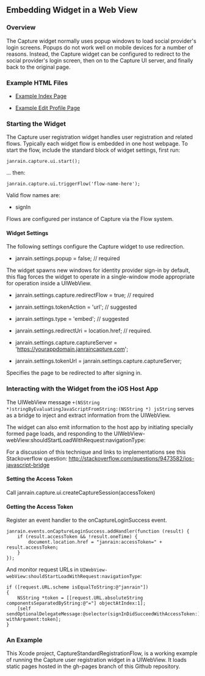 ## Embedding Widget in a Web View

### Overview

The Capture widget normally uses popup windows to load social provider's login
screens. Popups do not work well on mobile devices for a number of reasons.
Instead, the Capture widget can be configured to redirect to the social
provider's login screen, then on to the Capture UI server, and finally back to
the original page.

### Example HTML Files

* [Example Index Page](https://raw.github.com/janrain/CaptureWebViewDemo/gh-pages/index.html)

* [Example Edit Profile Page](https://raw.github.com/janrain/CaptureWebViewDemo/gh-pages/edit-profile.html)

### Starting the Widget

The Capture user registration widget handles user registration and related flows.
Typically each widget flow is embedded in one host webpage. To start the flow,
include the standard block of widget settings, first run:

    janrain.capture.ui.start();

... then:

    janrain.capture.ui.triggerFlow('flow-name-here');

Valid flow names are:

 * signIn

Flows are configured per instance of Capture via the Flow system.

#### Widget Settings

The following settings configure the Capture widget to use redirection.

* janrain.settings.popup = false; // required

The widget spawns new windows for identity provider sign-in by default, this
flag forces the widget to operate in a single-window mode appropriate for
operation inside a UIWebView.

* janrain.settings.capture.redirectFlow = true; // required

* janrain.settings.tokenAction = 'url'; // suggested

* janrain.settings.type = 'embed'; // suggested

* janrain.settings.redirectUri = location.href; // required.

* janrain.settings.capture.captureServer = 'https://yourappdomain.janraincapture.com';

* janrain.settings.tokenUrl = janrain.settings.capture.captureServer;

Specifies the page to be redirected to after signing in.

### Interacting with the Widget from the iOS Host App

The UIWebView message `+(NSString *)stringByEvaluatingJavaScriptFromString:(NSString *) jsString`
serves as a bridge to inject and extract information from the UIWebView.

The widget can also emit information to the host app by initiating specially
formed page loads, and responding to the UIWebView-webView:shouldStartLoadWithRequest:navigationType:

For a discussion of this technique and links to implementations see this
Stackoverflow question: http://stackoverflow.com/questions/9473582/ios-javascript-bridge

#### Setting the Access Token

Call janrain.capture.ui.createCaptureSession(accessToken)

#### Getting the Access Token

Register an event handler to the onCaptureLoginSuccess event.

    janrain.events.onCaptureLoginSuccess.addHandler(function (result) {
        if (result.accessToken && !result.oneTime) {
            document.location.href = "janrain:accessToken=" + result.accessToken;
        }
    });

And monitor request URLs in `UIWebView-webView:shouldStartLoadWithRequest:navigationType`:

    if ([request.URL.scheme isEqualToString:@"janrain"])
    {
        NSString *token = [[request.URL.absoluteString componentsSeparatedByString:@"="] objectAtIndex:1];
        [self sendOptionalDelegateMessage:@selector(signInDidSucceedWithAccessToken:) withArgument:token];
    }

### An Example

This Xcode project, CaptureStandardRegistrationFlow, is a working example of
running the Capture user registration widget in a UIWebView.  It loads static
pages hosted in the gh-pages branch of this Github repository.
